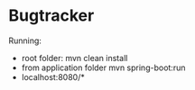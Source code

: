 # Bugtracker

Running:
- root folder: mvn clean install
- from application folder mvn spring-boot:run
- localhost:8080/*
